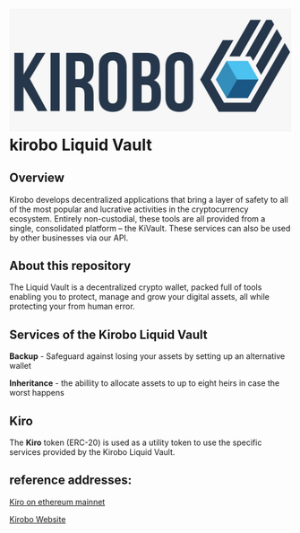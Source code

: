
![Image](./kiroboNewLogo.jpeg "logo")
kirobo Liquid Vault
===================
Overview
--------
Kirobo develops decentralized applications that bring a layer of safety to all of the most popular and lucrative activities in the cryptocurrency ecosystem. Entirely non-custodial, these tools are all provided from a single, consolidated platform – the KiVault. These services can also be used by other businesses via our API.

About this repository
---------------------
The Liquid Vault is a decentralized crypto wallet, packed full of tools enabling you to protect, manage and grow your digital assets, all while protecting your from human error.

Services of the Kirobo Liquid Vault
-----------------------------------
**Backup** - Safeguard against losing your assets by setting up an alternative wallet

**Inheritance** - the abillity to allocate assets to up to eight heirs in case the worst happens

Kiro
----
The **Kiro** token (ERC-20) is used as a utility token to use the specific services provided by the Kirobo Liquid Vault.



reference addresses:
--------------------
[Kiro on ethereum mainnet](https://etherscan.io/token/0xb1191f691a355b43542bea9b8847bc73e7abb137)

[Kirobo Website](https://www.kirobo.io/)
